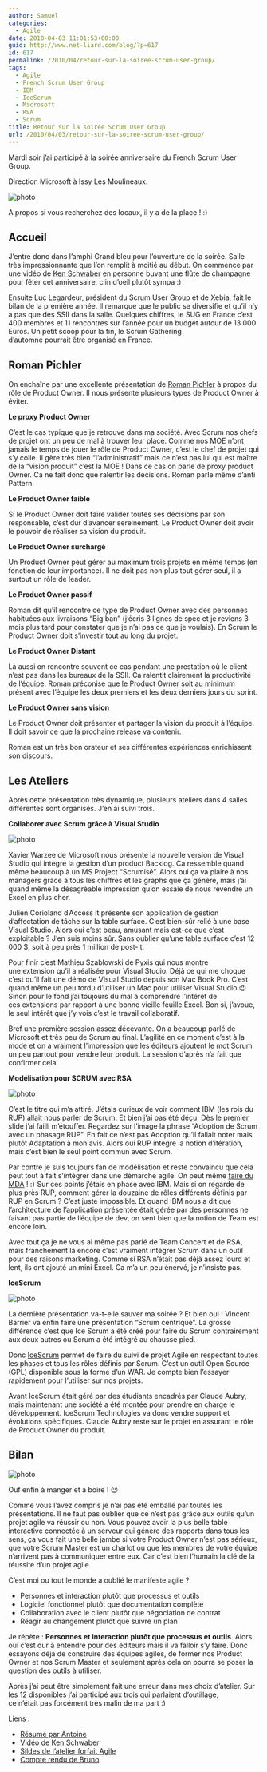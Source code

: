 ```yaml
---
author: Samuel
categories:
  - Agile
date: 2010-04-03 11:01:53+00:00
guid: http://www.net-liard.com/blog/?p=617
id: 617
permalink: /2010/04/retour-sur-la-soiree-scrum-user-group/
tags:
  - Agile
  - French Scrum User Group
  - IBM
  - IceScrum
  - Microsoft
  - RSA
  - Scrum
title: Retour sur la soirée Scrum User Group
url: /2010/04/03/retour-sur-la-soiree-scrum-user-group/
---
```


Mardi soir j&#8217;ai participé à la soirée anniversaire du French Scrum User Group.

Direction Microsoft à Issy Les Moulineaux.

![photo](/images/uploads/2010/03/microsoft1-300x241.png)

A propos si vous recherchez des locaux, il y a de la place ! <img src="http://www.apptom.fr/wp-includes/images/smilies/simple-smile.png" alt=":)" class="wp-smiley" style="height: 1em; max-height: 1em;" />

## Accueil

J&#8217;entre donc dans l&#8217;amphi Grand bleu pour l&#8217;ouverture de la soirée. Salle très impressionnante que l&#8217;on remplit à moitié au début. On commence par une vidéo de [Ken Schwaber](http://www.scrumalliance.org/profiles/7) en personne buvant une flûte de champagne pour fêter cet anniversaire, clin d&#8217;oeil plutôt sympa <img src="http://www.apptom.fr/wp-includes/images/smilies/simple-smile.png" alt=":)" class="wp-smiley" style="height: 1em; max-height: 1em;" />

Ensuite Luc Legardeur, président du Scrum User Group et de Xebia, fait le bilan de la première année. Il remarque que le public se diversifie et qu&#8217;il n&#8217;y a pas que des SSII dans la salle. Quelques chiffres, le SUG en France c&#8217;est 400 membres et 11 rencontres sur l&#8217;année pour un budget autour de 13 000 Euros. Un petit scoop pour la fin, le Scrum Gathering d&#8217;automne pourrait être organisé en France.

## Roman Pichler

On enchaîne par une excellente présentation de [Roman Pichler](http://www.scrumalliance.org/profiles/26-roman-pichler) à propos du rôle de Product Owner. Il nous présente plusieurs types de Product Owner à éviter.

**Le proxy Product Owner**

C&#8217;est le cas typique que je retrouve dans ma société. Avec Scrum nos chefs de projet ont un peu de mal à trouver leur place. Comme nos MOE n&#8217;ont jamais le temps de jouer le rôle de Product Owner, c&#8217;est le chef de projet qui s&#8217;y colle. Il gère très bien &#8220;l&#8217;administratif&#8221; mais ce n&#8217;est pas lui qui est maître de la &#8220;vision produit&#8221; c&#8217;est la MOE ! Dans ce cas on parle de proxy product Owner. Ca ne fait donc que ralentir les décisions. Roman parle même d&#8217;anti Pattern.

**Le Product Owner faible**

Si le Product Owner doit faire valider toutes ses décisions par son responsable, c&#8217;est dur d&#8217;avancer sereinement. Le Product Owner doit avoir le pouvoir de réaliser sa vision du produit.

**Le Product Owner surchargé**

Un Product Owner peut gérer au maximum trois projets en même temps (en fonction de leur importance). Il ne doit pas non plus tout gérer seul, il a surtout un rôle de leader.

**Le Product Owner passif**

Roman dit qu&#8217;il rencontre ce type de Product Owner avec des personnes habituées aux livraisons &#8220;Big ban&#8221; (j&#8217;écris 3 lignes de spec et je reviens 3 mois plus tard pour constater que je n&#8217;ai pas ce que je voulais). En Scrum le Product Owner doit s&#8217;investir tout au long du projet.

**Le Product Owner Distant**

Là aussi on rencontre souvent ce cas pendant une prestation où le client n&#8217;est pas dans les bureaux de la SSII. Ca ralentit clairement la productivité de l&#8217;équipe. Roman préconise que le Product Owner soit au minimum présent avec l&#8217;équipe les deux premiers et les deux derniers jours du sprint.

**Le Product Owner sans vision**

Le Product Owner doit présenter et partager la vision du produit à l&#8217;équipe. Il doit savoir ce que la prochaine release va contenir.

Roman est un très bon orateur et ses différentes expériences enrichissent son discours.

## Les Ateliers

Après cette présentation très dynamique, plusieurs ateliers dans 4 salles différentes sont organisés. J&#8217;en ai suivi trois.

**Collaborer avec Scrum grâce à Visual Studio**

![photo](/images/uploads/2010/04/surface2-300x270.jpg)

Xavier Warzee de Microsoft nous présente la nouvelle version de Visual Studio qui intègre la gestion d&#8217;un product Backlog. Ca ressemble quand même beaucoup à un MS Project &#8220;Scrumisé&#8221;. Alors oui ça va plaire à nos managers grâce à tous les chiffres et les graphs que ça génère, mais j&#8217;ai quand même la désagréable impression qu&#8217;on essaie de nous revendre un Excel en plus cher.

Julien Corioland d&#8217;Access it présente son application de gestion d&#8217;affectation de tâche sur la table surface. C&#8217;est bien-sûr relié à une base Visual Studio. Alors oui c&#8217;est beau, amusant mais est-ce que c&#8217;est exploitable ? J&#8217;en suis moins sûr. Sans oublier qu&#8217;une table surface c&#8217;est 12 000 $, soit à peu près 1 million de post-it.

Pour finir c&#8217;est Mathieu Szablowski de Pyxis qui nous montre une extension qu&#8217;il a réalisée pour Visual Studio. Déjà ce qui me choque c&#8217;est qu&#8217;il fait une démo de Visual Studio depuis son Mac Book Pro. C&#8217;est quand même un peu tordu d&#8217;utiliser un Mac pour utiliser Visual Studio 😉 Sinon pour le fond j&#8217;ai toujours du mal à comprendre l&#8217;intérêt de ces extensions par rapport à une bonne vieille feuille Excel. Bon si, j&#8217;avoue, le seul intérêt que j&#8217;y vois c&#8217;est le travail collaboratif.

Bref une première session assez décevante. On a beaucoup parlé de Microsoft et très peu de Scrum au final. L&#8217;agilité en ce moment c&#8217;est à la mode et on a vraiment l&#8217;impression que les éditeurs ajoutent le mot Scrum un peu partout pour vendre leur produit. La session d&#8217;après n&#8217;a fait que confirmer cela.

**Modélisation pour SCRUM avec RSA**

![photo](/images/uploads/2010/04/rsa1-300x286.jpg)

C&#8217;est le titre qui m&#8217;a attiré. J&#8217;étais curieux de voir comment IBM (les rois du RUP) allait nous parler de Scrum. Et bien j&#8217;ai pas été déçu. Dès le premier slide j&#8217;ai failli m&#8217;étouffer. Regardez sur l&#8217;image la phrase &#8220;Adoption de Scrum avec un phasage RUP&#8221;. En fait ce n&#8217;est pas Adoption qu&#8217;il fallait noter mais plutôt Adaptation à mon avis. Alors oui RUP intègre la notion d&#8217;itération, mais c&#8217;est bien le seul point commun avec Scrum.

Par contre je suis toujours fan de modélisation et reste convaincu que cela peut tout à fait s&#8217;intégrer dans une démarche agile. On peut même [faire du MDA](http://www.net-liard.com/blog/2008/07/mda-agile/) !  <img src="http://www.apptom.fr/wp-includes/images/smilies/simple-smile.png" alt=":)" class="wp-smiley" style="height: 1em; max-height: 1em;" />Sur ces points j&#8217;étais en phase avec IBM. Mais si on regarde de plus près RUP, comment gérer la douzaine de rôles différents définis par RUP en Scrum ? C&#8217;est juste impossible. Et quand IBM nous a dit que l&#8217;architecture de l&#8217;application présentée était gérée par des personnes ne faisant pas partie de l&#8217;équipe de dev, on sent bien que la notion de Team est encore loin.

Avec tout ça je ne vous ai même pas parlé de Team Concert et de RSA, mais franchement là encore c&#8217;est vraiment intégrer Scrum dans un outil pour des raisons marketing. Comme si RSA n&#8217;était pas déjà assez lourd et lent, ils ont ajouté un mini Excel. Ca m&#8217;a un peu énervé, je n&#8217;insiste pas.

**IceScrum**

![photo](/images/uploads/2010/04/icescrum-300x273.jpg)

La dernière présentation va-t-elle sauver ma soirée ? Et bien oui ! Vincent Barrier va enfin faire une présentation &#8220;Scrum centrique&#8221;. La grosse différence c&#8217;est que Ice Scrum a été créé pour faire du Scrum contrairement aux deux autres ou Scrum a été intégré au chausse pied.

Donc [IceScrum](http://www.icescrum.org) permet de faire du suivi de projet Agile en respectant toutes les phases et tous les rôles définis par Scrum. C&#8217;est un outil Open Source (GPL) disponible sous la forme d&#8217;un WAR. Je compte bien l&#8217;essayer rapidement pour l&#8217;utiliser sur nos projets.

Avant IceScrum était géré par des étudiants encadrés par Claude Aubry, mais maintenant une société a été montée pour prendre en charge le développement. IceScrum Technologies va donc vendre support et évolutions spécifiques. Claude Aubry reste sur le projet en assurant le rôle de Product Owner du produit.

## Bilan

![photo](/images/uploads/2010/04/cocktel-300x285.jpg)

Ouf enfin à manger et à boire ! 😉

Comme vous l&#8217;avez compris je n&#8217;ai pas été emballé par toutes les présentations. Il ne faut pas oublier que ce n&#8217;est pas grâce aux outils qu&#8217;un projet agile va réussir ou non. Vous pouvez avoir la plus belle table interactive connectée à un serveur qui génère des rapports dans tous les sens, ça vous fait une belle jambe si votre Product Owner n&#8217;est pas sérieux, que votre Scrum Master est un charlot ou que les membres de votre équipe n&#8217;arrivent pas à communiquer entre eux. Car c&#8217;est bien l&#8217;humain la clé de la réussite d&#8217;un projet agile.

C&#8217;est moi ou tout le monde a oublié le manifeste agile ?

  * Personnes et interaction plutôt que processus et outils
  * Logiciel fonctionnel plutôt que documentation complète
  * Collaboration avec le client plutôt que négociation de contrat
  * Réagir au changement plutôt que suivre un plan

Je répète : **Personnes et interaction plutôt que processus et outils**. Alors oui c&#8217;est dur à entendre pour des éditeurs mais il va falloir s&#8217;y faire. Donc essayons déjà de construire des équipes agiles, de former nos Product Owner et nos Scrum Master et seulement après cela on pourra se poser la question des outils à utiliser.

Après j&#8217;ai peut être simplement fait une erreur dans mes choix d&#8217;atelier. Sur les 12 disponibles j&#8217;ai participé aux trois qui parlaient d&#8217;outillage, ce n&#8217;était pas forcément très malin de ma part <img src="http://www.apptom.fr/wp-includes/images/smilies/simple-smile.png" alt=":)" class="wp-smiley" style="height: 1em; max-height: 1em;" />

Liens :

  * [Résumé par Antoine](http://antoine.vernois.net/dotclear/index.php?post/2010/04/01/Soir%C3%A9e-anniversaire-du-Scrum-User-Group-France-30-mars-2010&pub=1#pr)
  * [Vidéo de Ken Schwaber](http://blogs.msdn.com/agilefr/archive/2010/03/31/ouverture-avec-ken-schwaber-de-la-soir-e-anniversaire-du-french-scrum-user-group.aspx)
  * [Sildes de l&#8217;atelier forfait Agile](http://www.slideshare.net/jfjago/forfait-agile-fsug2010-3603611)
  * [Compte rendu de Bruno](http://brunosbille.com/?p=637)
